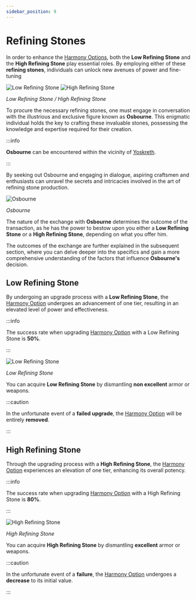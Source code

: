 ```yaml
---
sidebar_position: 9
---
```


# Refining Stones

In order to enhance the [Harmony Options](/items/jewels/regular-jewels/jewel-of-harmony), both the **Low Refining Stone** and the **High Refining Stone** play essential roles. By employing either of these **refining stones**, individuals can unlock new avenues of power and fine-tuning

![Low Refining Stone](/img/items/jewels/low-refining.png)
![High Refining Stone](/img/items/jewels/high-refining.png)

_Low Refining Stone / High Refining Stone_

To procure the necessary refining stones, one must engage in conversation with the illustrious and exclusive figure known as **Osbourne**. This enigmatic individual holds the key to crafting these invaluable stones, possessing the knowledge and expertise required for their creation.

:::info

**Osbourne** can be encountered within the vicinity of [Yoskreth](/maps/yoskreth).

:::

By seeking out Osbourne and engaging in dialogue, aspiring craftsmen and enthusiasts can unravel the secrets and intricacies involved in the art of refining stone production.

![Osbourne](/img/npc/osbourne.jpg)

_Osbourne_

The nature of the exchange with **Osbourne** determines the outcome of the transaction, as he has the power to bestow upon you either a **Low Refining Stone** or a **High Refining Stone**, depending on what you offer him.

The outcomes of the exchange are further explained in the subsequent section, where you can delve deeper into the specifics and gain a more comprehensive understanding of the factors that influence **Osbourne's** decision.

## Low Refining Stone

By undergoing an upgrade process with a **Low Refining Stone**, the [Harmony Option](/items/jewels/regular-jewels/jewel-of-harmony) undergoes an advancement of one tier, resulting in an elevated level of power and effectiveness.

:::info

The success rate when upgrading [Harmony Option](/items/jewels/regular-jewels/jewel-of-harmony) with a Low Refining Stone is **50%**.

:::

![Low Refining Stone](/img/items/jewels/low-refining.png)

_Low Refining Stone_

You can acquire **Low Refining Stone** by dismantling **non excellent** armor or weapons.

:::caution

In the unfortunate event of a **failed upgrade**, the [Harmony Option](/items/jewels/regular-jewels/jewel-of-harmony) will be entirely **removed**.

:::

## High Refining Stone

Through the upgrading process with a **High Refining Stone**, the [Harmony Option](/items/jewels/regular-jewels/jewel-of-harmony) experiences an elevation of one tier, enhancing its overall potency.

:::info

The success rate when upgrading [Harmony Option](/items/jewels/regular-jewels/jewel-of-harmony) with a High Refining Stone is **80%**.

:::

![High Refining Stone](/img/items/jewels/high-refining.png)

_High Refining Stone_

You can acquire **High Refining Stone** by dismantling **excellent** armor or weapons.

:::caution

In the unfortunate event of a **failure**, the [Harmony Option](/items/jewels/regular-jewels/jewel-of-harmony) undergoes a **decrease** to its initial value.

:::